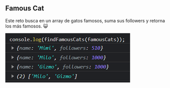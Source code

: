 ## Famous Cat

Este reto busca en un array de gatos famosos, suma sus followers y retorna los más famosos. 😺

![Esta es una imagen de ejemplo](resultado.png)
